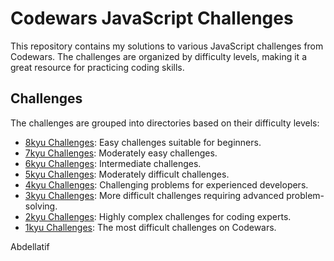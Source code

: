 # Codewars JavaScript Challenges

This repository contains my solutions to various JavaScript challenges from Codewars. The challenges are organized by difficulty levels, making it a great resource for practicing coding skills.

## Challenges

The challenges are grouped into directories based on their difficulty levels:

- [8kyu Challenges](/8kyu): Easy challenges suitable for beginners.
- [7kyu Challenges](/7kyu): Moderately easy challenges.
- [6kyu Challenges](/6kyu): Intermediate challenges.
- [5kyu Challenges](/5kyu): Moderately difficult challenges.
- [4kyu Challenges](/4kyu): Challenging problems for experienced developers.
- [3kyu Challenges](/3kyu): More difficult challenges requiring advanced problem-solving.
- [2kyu Challenges](/2kyu): Highly complex challenges for coding experts.
- [1kyu Challenges](/1kyu): The most difficult challenges on Codewars.



Abdellatif
